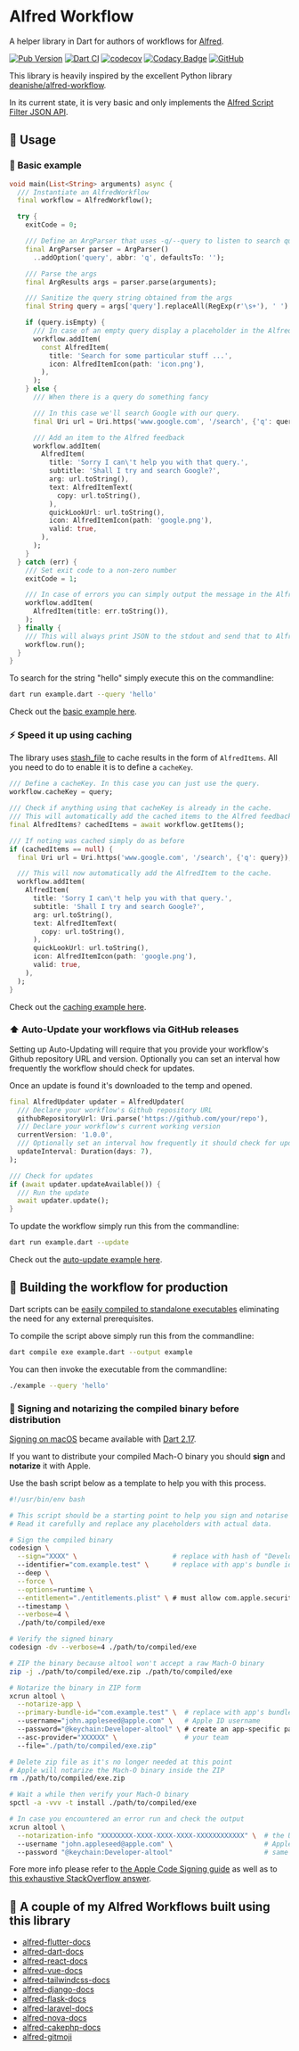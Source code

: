 # Alfred Workflow

A helper library in Dart for authors of workflows for [Alfred](https://www.alfredapp.com).

[![Pub Version](https://img.shields.io/pub/v/alfred_workflow)](https://pub.dev/packages/alfred_workflow)
[![Dart CI](https://github.com/techouse/alfred_workflow/actions/workflows/test.yml/badge.svg)](https://github.com/techouse/alfred_workflow/actions/workflows/test.yml)
[![codecov](https://codecov.io/gh/techouse/alfred_workflow/branch/master/graph/badge.svg?token=SkypLLzvM3)](https://codecov.io/gh/techouse/alfred_workflow)
[![Codacy Badge](https://app.codacy.com/project/badge/Grade/8f4453a193c94f6eb4239f95718d1cea)](https://www.codacy.com/gh/techouse/alfred_workflow/dashboard?utm_source=github.com&amp;utm_medium=referral&amp;utm_content=techouse/alfred_workflow&amp;utm_campaign=Badge_Grade)
[![GitHub](https://img.shields.io/github/license/techouse/alfred_workflow)](LICENSE)

This library is heavily inspired by the excellent Python library [deanishe/alfred-workflow](https://github.com/deanishe/alfred-workflow).

In its current state, it is very basic and only implements the [Alfred Script Filter JSON API](https://www.alfredapp.com/help/workflows/inputs/script-filter/json/).

## :children_crossing: Usage

### :tada: Basic example

```dart
void main(List<String> arguments) async {
  /// Instantiate an AlfredWorkflow
  final workflow = AlfredWorkflow();

  try {
    exitCode = 0;

    /// Define an ArgParser that uses -q/--query to listen to search queries
    final ArgParser parser = ArgParser()
      ..addOption('query', abbr: 'q', defaultsTo: '');

    /// Parse the args
    final ArgResults args = parser.parse(arguments);

    /// Sanitize the query string obtained from the args
    final String query = args['query'].replaceAll(RegExp(r'\s+'), ' ').trim();

    if (query.isEmpty) {
      /// In case of an empty query display a placeholder in the Alfred feedback
      workflow.addItem(
        const AlfredItem(
          title: 'Search for some particular stuff ...',
          icon: AlfredItemIcon(path: 'icon.png'),
        ),
      );
    } else {
      /// When there is a query do something fancy

      /// In this case we'll search Google with our query.
      final Uri url = Uri.https('www.google.com', '/search', {'q': query});

      /// Add an item to the Alfred feedback
      workflow.addItem(
        AlfredItem(
          title: 'Sorry I can\'t help you with that query.',
          subtitle: 'Shall I try and search Google?',
          arg: url.toString(),
          text: AlfredItemText(
            copy: url.toString(),
          ),
          quickLookUrl: url.toString(),
          icon: AlfredItemIcon(path: 'google.png'),
          valid: true,
        ),
      );
    }
  } catch (err) {
    /// Set exit code to a non-zero number
    exitCode = 1;

    /// In case of errors you can simply output the message in the Alfred feedback
    workflow.addItem(
      AlfredItem(title: err.toString()),
    );
  } finally {
    /// This will always print JSON to the stdout and send that to Alfred.
    workflow.run();
  }
}
```

To search for the string "hello" simply execute this on the commandline:

```bash
dart run example.dart --query 'hello'
```

Check out the [basic example here](example/alfred_workflow_example.dart).

### :zap: Speed it up using caching

The library uses [stash_file](https://pub.dev/packages/stash_file) to cache results in the form of `AlfredItems`.
All you need to do to enable it is to define a `cacheKey`.

```dart
/// Define a cacheKey. In this case you can just use the query.
workflow.cacheKey = query;

/// Check if anything using that cacheKey is already in the cache.
/// This will automatically add the cached items to the Alfred feedback.
final AlfredItems? cachedItems = await workflow.getItems();

/// If noting was cached simply do as before
if (cachedItems == null) {
  final Uri url = Uri.https('www.google.com', '/search', {'q': query});

  /// This will now automatically add the AlfredItem to the cache.
  workflow.addItem(
    AlfredItem(
      title: 'Sorry I can\'t help you with that query.',
      subtitle: 'Shall I try and search Google?',
      arg: url.toString(),
      text: AlfredItemText(
        copy: url.toString(),
      ),
      quickLookUrl: url.toString(),
      icon: AlfredItemIcon(path: 'google.png'),
      valid: true,
    ),
  );
}
```

Check out the [caching example here](example/alfred_workflow_caching_example.dart).

### :arrow_up: Auto-Update your workflows via GitHub releases

Setting up Auto-Updating will require that you provide your workflow's Github repository URL and version.
Optionally you can set an interval how frequently the workflow should check for updates.

Once an update is found it's downloaded to the temp and opened.

```dart
final AlfredUpdater updater = AlfredUpdater(
  /// Declare your workflow's Github repository URL
  githubRepositoryUrl: Uri.parse('https://github.com/your/repo'),
  /// Declare your workflow's current working version
  currentVersion: '1.0.0',
  /// Optionally set an interval how frequently it should check for updates
  updateInterval: Duration(days: 7),
);

/// Check for updates
if (await updater.updateAvailable()) {
  /// Run the update
  await updater.update();
}
```

To update the workflow simply run this from the commandline:

```bash
dart run example.dart --update
```

Check out the [auto-update example here](example/alfred_workflow_auto_update_example.dart).

## :rocket: Building the workflow for production

Dart scripts can be [easily compiled to standalone executables](https://dart.dev/tools/dart-compile) eliminating the need for any external prerequisites.

To compile the script above simply run this from the commandline:

```bash
dart compile exe example.dart --output example
```

You can then invoke the executable from the commandline:

```bash
./example --query 'hello'
```

### :page_facing_up: Signing and notarizing the compiled binary before distribution

[Signing on macOS](https://dart.dev/tools/dart-compile#signing) became available with [Dart 2.17](https://dart.dev/guides/whats-new#may-11-2022-217-release).

If you want to distribute your compiled Mach-O binary you should **sign** and **notarize** it with Apple.

Use the bash script below as a template to help you with this process.

```bash
#!/usr/bin/env bash

# This script should be a starting point to help you sign and notarise a Mach-O binary app.
# Read it carefully and replace any placeholders with actual data.

# Sign the compiled binary
codesign \
  --sign="XXXX" \                        # replace with hash of "Developer ID Application: Your name (Your Team)"
  --identifier="com.example.test" \      # replace with app's bundle id
  --deep \
  --force \
  --options=runtime \
  --entitlement="./entitlements.plist" \ # must allow com.apple.security.cs.allow-unsigned-executable-memory
  --timestamp \
  --verbose=4 \
  ./path/to/compiled/exe

# Verify the signed binary
codesign -dv --verbose=4 ./path/to/compiled/exe

# ZIP the binary because altool won't accept a raw Mach-O binary
zip -j ./path/to/compiled/exe.zip ./path/to/compiled/exe

# Notarize the binary in ZIP form
xcrun altool \
  --notarize-app \
  --primary-bundle-id="com.example.test" \  # replace with app's bundle id
  --username="john.appleseed@apple.com" \   # Apple ID username 
  --password="@keychain:Developer-altool" \ # create an app-specific password; https://support.apple.com/en-us/HT204397
  --asc-provider="XXXXXX" \                 # your team
  --file="./path/to/compiled/exe.zip"

# Delete zip file as it's no longer needed at this point
# Apple will notarize the Mach-O binary inside the ZIP
rm ./path/to/compiled/exe.zip

# Wait a while then verify your Mach-O binary
spctl -a -vvv -t install ./path/to/compiled/exe

# In case you encountered an error run and check the output
xcrun altool \
  --notarization-info "XXXXXXXX-XXXX-XXXX-XXXX-XXXXXXXXXXXX" \  # the UUID altool gave you
  --username "john.appleseed@apple.com" \                       # Apple ID username
  --password "@keychain:Developer-altool"                       # same app-specific password
```

Fore more info please refer to [the Apple Code Signing guide](https://developer.apple.com/support/code-signing/) as well 
as to [this exhaustive StackOverflow answer](https://stackoverflow.com/questions/64652704/how-to-notarize-an-macos-command-line-tool-created-outside-of-xcode#answer-64733472).

## :seedling: A couple of my Alfred Workflows built using this library

- [alfred-flutter-docs](https://github.com/techouse/alfred-flutter-docs)
- [alfred-dart-docs](https://github.com/techouse/alfred-dart-docs)
- [alfred-react-docs](https://github.com/techouse/alfred-react-docs)
- [alfred-vue-docs](https://github.com/techouse/alfred-vue-docs)
- [alfred-tailwindcss-docs](https://github.com/techouse/alfred-tailwindcss-docs)
- [alfred-django-docs](https://github.com/techouse/alfred-django-docs)
- [alfred-flask-docs](https://github.com/techouse/alfred-flask-docs)
- [alfred-laravel-docs](https://github.com/techouse/alfred-laravel-docs)
- [alfred-nova-docs](https://github.com/techouse/alfred-nova-docs)
- [alfred-cakephp-docs](https://github.com/techouse/alfred-cakephp-docs)
- [alfred-gitmoji](https://github.com/techouse/alfred-gitmoji)
